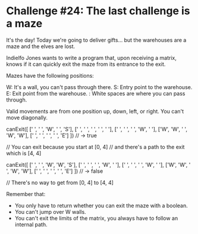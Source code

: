 # Challenge #24: The last challenge is a maze

It's the day! Today we're going to deliver gifts… but the warehouses are a maze and the elves are lost.

Indielfo Jones wants to write a program that, upon receiving a matrix, knows if it can quickly exit the maze from its entrance to the exit.

Mazes have the following positions:

W: It's a wall, you can't pass through there. S: Entry point to the warehouse. E: Exit point from the warehouse. : White spaces are where you can pass through.

Valid movements are from one position up, down, left, or right. You can't move diagonally.

canExit([
  [' ', ' ', 'W', ' ', 'S'],
  [' ', ' ', ' ', ' ', ' '],
  [' ', ' ', ' ', 'W', ' '],
  ['W', 'W', ' ', 'W', 'W'],
  [' ', ' ', ' ', ' ', 'E']
]) // -> true

// You can exit because you start at [0, 4]
// and there's a path to the exit which is [4, 4]

canExit([
  [' ', ' ', 'W', 'W', 'S'],
  [' ', ' ', ' ', 'W', ' '],
  [' ', ' ', ' ', 'W', ' '],
  ['W', 'W', ' ', 'W', 'W'],
  [' ', ' ', ' ', ' ', 'E']
]) // -> false

// There's no way to get from [0, 4] to [4, 4]

Remember that:

- You only have to return whether you can exit the maze with a boolean.
- You can't jump over W walls.
- You can't exit the limits of the matrix, you always have to follow an internal path.